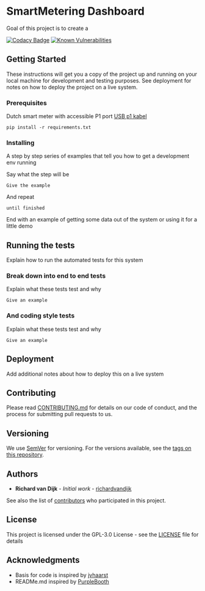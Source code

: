 # SmartMetering Dashboard

Goal of this project is to create a 

[![Codacy Badge](https://api.codacy.com/project/badge/Grade/c68f9ceebfc244f080d3243cda81fefb)](https://www.codacy.com/manual/richardvandijk/SmartMeteringDashboard?utm_source=github.com&amp;utm_medium=referral&amp;utm_content=richardvandijk/SmartMeteringDashboard&amp;utm_campaign=Badge_Grade)
[![Known Vulnerabilities](https://snyk.io/test/github/richardvandijk/SmartMeteringDashboard/badge.svg?targetFile=requirements.txt)](https://snyk.io/test/github/richardvandijk/SmartMeteringDashboard?targetFile=requirements.txt)


## Getting Started

These instructions will get you a copy of the project up and running on your local machine for development and testing purposes. See deployment for notes on how to deploy the project on a live system.

### Prerequisites

Dutch smart meter with accessible P1 port
[USB p1 kabel](https://www.sossolutions.nl/slimme-meter-kabel)

```
pip install -r requirements.txt
```

### Installing

A step by step series of examples that tell you how to get a development env running

Say what the step will be

```
Give the example
```

And repeat

```
until finished
```

End with an example of getting some data out of the system or using it for a little demo

## Running the tests

Explain how to run the automated tests for this system

### Break down into end to end tests

Explain what these tests test and why

```
Give an example
```

### And coding style tests

Explain what these tests test and why

```
Give an example
```

## Deployment

Add additional notes about how to deploy this on a live system



## Contributing

Please read [CONTRIBUTING.md]() for details on our code of conduct, and the process for submitting pull requests to us.

## Versioning

We use [SemVer](http://semver.org/) for versioning. For the versions available, see the [tags on this repository](https://github.com/your/project/tags). 

## Authors

* **Richard van Dijk** - *Initial work* - [richardvandijk](https://github.com/richardvandijk)

See also the list of [contributors](https://github.com/your/project/contributors) who participated in this project.

## License

This project is licensed under the GPL-3.0 License - see the [LICENSE](LICENSE) file for details

## Acknowledgments

* Basis for code is inspired by [jvhaarst](https://github.com/jvhaarst/DSMR-P1-telegram-reader)
* READMe.md inspired by [PurpleBooth](https://gist.github.com/PurpleBooth/109311bb0361f32d87a2)
